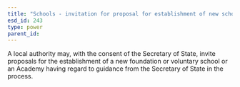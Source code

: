 ```yaml
---
title: "Schools - invitation for proposal for establishment of new school"
esd_id: 243
type: power
parent_id:  
---
```


A local authority may, with the consent of the Secretary of State, invite proposals for the establishment of a new foundation or voluntary school or an Academy having regard to guidance from the Secretary of State in the process.

